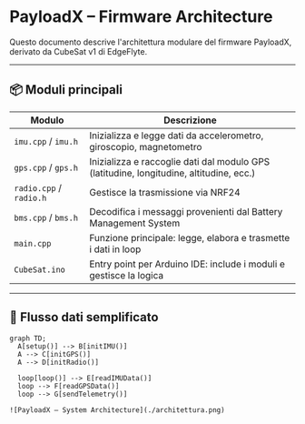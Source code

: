 # PayloadX – Firmware Architecture

Questo documento descrive l'architettura modulare del firmware PayloadX, derivato da CubeSat v1 di EdgeFlyte.

---

## 📦 Moduli principali

| Modulo     | Descrizione |
|------------|-------------|
| `imu.cpp` / `imu.h`     | Inizializza e legge dati da accelerometro, giroscopio, magnetometro |
| `gps.cpp` / `gps.h`     | Inizializza e raccoglie dati dal modulo GPS (latitudine, longitudine, altitudine, ecc.) |
| `radio.cpp` / `radio.h` | Gestisce la trasmissione via NRF24 |
| `bms.cpp` / `bms.h`     | Decodifica i messaggi provenienti dal Battery Management System |
| `main.cpp`              | Funzione principale: legge, elabora e trasmette i dati in loop |
| `CubeSat.ino`           | Entry point per Arduino IDE: include i moduli e gestisce la logica |

---

## 🔁 Flusso dati semplificato

```mermaid
graph TD;
  A[setup()] --> B[initIMU()]
  A --> C[initGPS()]
  A --> D[initRadio()]

  loop[loop()] --> E[readIMUData()]
  loop --> F[readGPSData()]
  loop --> G[sendTelemetry()]

![PayloadX – System Architecture](./architettura.png)
